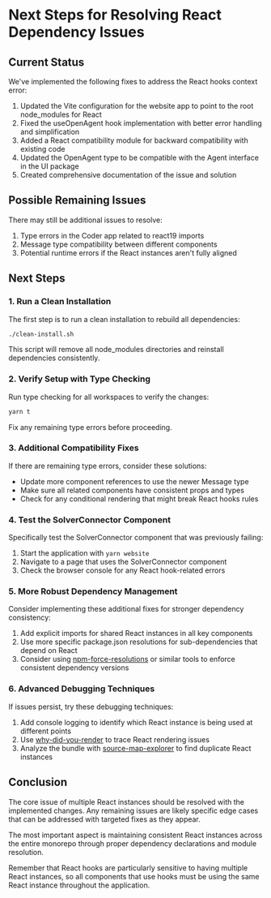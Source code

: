 # Next Steps for Resolving React Dependency Issues

## Current Status

We've implemented the following fixes to address the React hooks context error:

1. Updated the Vite configuration for the website app to point to the root node_modules for React
2. Fixed the useOpenAgent hook implementation with better error handling and simplification
3. Added a React compatibility module for backward compatibility with existing code
4. Updated the OpenAgent type to be compatible with the Agent interface in the UI package
5. Created comprehensive documentation of the issue and solution

## Possible Remaining Issues

There may still be additional issues to resolve:

1. Type errors in the Coder app related to react19 imports
2. Message type compatibility between different components
3. Potential runtime errors if the React instances aren't fully aligned

## Next Steps

### 1. Run a Clean Installation

The first step is to run a clean installation to rebuild all dependencies:

```bash
./clean-install.sh
```

This script will remove all node_modules directories and reinstall dependencies consistently.

### 2. Verify Setup with Type Checking

Run type checking for all workspaces to verify the changes:

```bash
yarn t
```

Fix any remaining type errors before proceeding.

### 3. Additional Compatibility Fixes

If there are remaining type errors, consider these solutions:

- Update more component references to use the newer Message type
- Make sure all related components have consistent props and types
- Check for any conditional rendering that might break React hooks rules

### 4. Test the SolverConnector Component

Specifically test the SolverConnector component that was previously failing:

1. Start the application with `yarn website`
2. Navigate to a page that uses the SolverConnector component
3. Check the browser console for any React hook-related errors

### 5. More Robust Dependency Management

Consider implementing these additional fixes for stronger dependency consistency:

1. Add explicit imports for shared React instances in all key components
2. Use more specific package.json resolutions for sub-dependencies that depend on React
3. Consider using [npm-force-resolutions](https://www.npmjs.com/package/npm-force-resolutions) or similar tools to enforce consistent dependency versions

### 6. Advanced Debugging Techniques

If issues persist, try these debugging techniques:

1. Add console logging to identify which React instance is being used at different points
2. Use [why-did-you-render](https://www.npmjs.com/package/@welldone-software/why-did-you-render) to trace React rendering issues
3. Analyze the bundle with [source-map-explorer](https://www.npmjs.com/package/source-map-explorer) to find duplicate React instances

## Conclusion

The core issue of multiple React instances should be resolved with the implemented changes. Any remaining issues are likely specific edge cases that can be addressed with targeted fixes as they appear.

The most important aspect is maintaining consistent React instances across the entire monorepo through proper dependency declarations and module resolution.

Remember that React hooks are particularly sensitive to having multiple React instances, so all components that use hooks must be using the same React instance throughout the application.